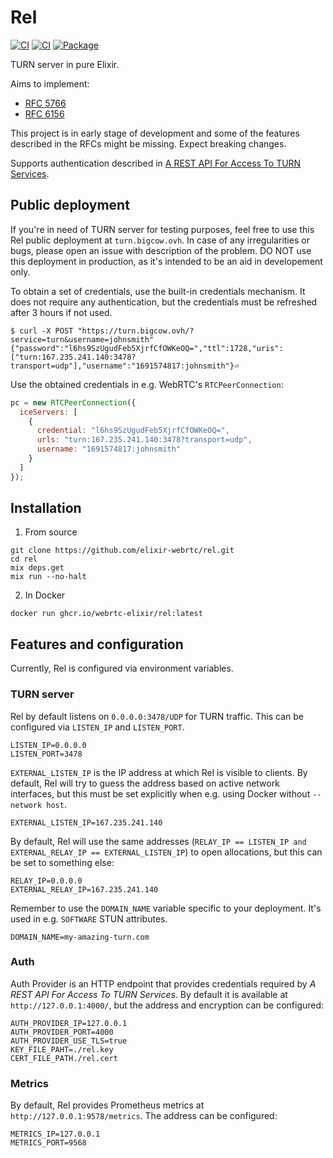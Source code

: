 # Rel

[![CI](https://img.shields.io/github/actions/workflow/status/elixir-webrtc/ex_turn/ci.yml?logo=github&label=CI)](https://github.com/elixir-webrtc/ex_turn/actions/workflows/ci.yml)
[![CI](https://img.shields.io/github/actions/workflow/status/elixir-webrtc/ex_turn/build_deploy.yml?logo=github&label=CI)](https://github.com/elixir-webrtc/ex_turn/actions/workflows/build_deploy.yml)
[![Package](https://ghcr-badge.egpl.dev/elixir-webrtc/ex_turn/latest_tag?trim=major&label=latest)](https://github.com/elixir-webrtc/ex_turn/pkgs/container/ex_turn)

TURN server in pure Elixir.

Aims to implement:
- [RFC 5766](https://datatracker.ietf.org/doc/html/rfc5766)
- [RFC 6156](https://datatracker.ietf.org/doc/html/rfc6156#autoid-7)

This project is in early stage of development and some of the features described in the RFCs might be missing.
Expect breaking changes.

Supports authentication described in [A REST API For Access To TURN Services](https://datatracker.ietf.org/doc/html/draft-uberti-rtcweb-turn-rest-00#section-2.2).

## Public deployment

If you're in need of TURN server for testing purposes, feel free to use this Rel public deployment at `turn.bigcow.ovh`. In case of any
irregularities or bugs, please open an issue with description of the problem. DO NOT use this deployment in production, as it's intended to be an aid in developement only.

To obtain a set of credentials, use the built-in credentials mechanism. It does not require any authentication, but the credentials must be refreshed after 3 hours if not used.

```console
$ curl -X POST "https://turn.bigcow.ovh/?service=turn&username=johnsmith"
{"password":"l6hs9SzUgudFeb5XjrfCfOWKeOQ=","ttl":1728,"uris":["turn:167.235.241.140:3478?transport=udp"],"username":"1691574817:johnsmith"}⏎
```

Use the obtained credentials in e.g. WebRTC's `RTCPeerConnection`:

```js
pc = new RTCPeerConnection({
  iceServers: [
    {
      credential: "l6hs9SzUgudFeb5XjrfCfOWKeOQ=",
      urls: "turn:167.235.241.140:3478?transport=udp", 
      username: "1691574817:johnsmith" 
    }
  ]
});
```

## Installation

1. From source

```console
git clone https://github.com/elixir-webrtc/rel.git
cd rel
mix deps.get
mix run --no-halt
```

2. In Docker

```console
docker run ghcr.io/webrtc-elixir/rel:latest
```

## Features and configuration

Currently, Rel is configured via environment variables.

### TURN server

Rel by default listens on `0.0.0.0:3478/UDP` for TURN traffic. This can be configured via `LISTEN_IP` and `LISTEN_PORT`.

```console
LISTEN_IP=0.0.0.0
LISTEN_PORT=3478
```

`EXTERNAL_LISTEN_IP` is the IP address at which Rel is visible to clients. By default, Rel will try to guess the address
based on active network interfaces, but this must be set explicitly when e.g. using Docker without `--network host`.

```console
EXTERNAL_LISTEN_IP=167.235.241.140
```

By default, Rel will use the same addresses (`RELAY_IP == LISTEN_IP and EXTERNAL_RELAY_IP == EXTERNAL_LISTEN_IP`) to open allocations, but this
can be set to something else:

```console
RELAY_IP=0.0.0.0
EXTERNAL_RELAY_IP=167.235.241.140
```

Remember to use the `DOMAIN_NAME` variable specific to your deployment. It's used in e.g. `SOFTWARE` STUN attributes.

```console
DOMAIN_NAME=my-amazing-turn.com
```

### Auth

Auth Provider is an HTTP endpoint that provides credentials required by *A REST API For Access To TURN Services*.
By default it is available at `http://127.0.0.1:4000/`, but the address and encryption can be configured:

```console
AUTH_PROVIDER_IP=127.0.0.1
AUTH_PROVIDER_PORT=4000
AUTH_PROVIDER_USE_TLS=true
KEY_FILE_PAHT=./rel.key
CERT_FILE_PATH./rel.cert
```

### Metrics

By default, Rel provides Prometheus metrics at `http://127.0.0.1:9578/metrics`. The address can be configured:

```console
METRICS_IP=127.0.0.1
METRICS_PORT=9568
```

